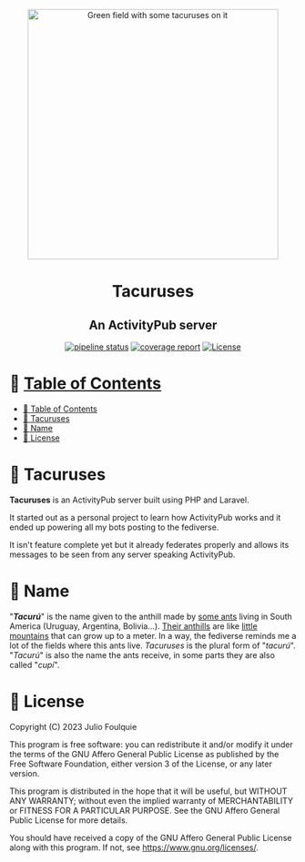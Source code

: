 <a name="readme-top"></a>

<div align="center">
  <!-- You are encouraged to replace this logo with your own! Otherwise you can also remove it. -->
  <img src="https://upload.wikimedia.org/wikipedia/commons/thumb/d/d0/Tacuruses_de_cerca_01.jpg/640px-Tacuruses_de_cerca_01.jpg" alt="Green field with some tacuruses on it" width="440"  height="auto" />
  <br/>

  <h1><b>Tacuruses</b></h1>
  <h2>An ActivityPub server</h2>
  <a href="https://gitlab.com/j3j5/tacuruses/-/commits/main"><img alt="pipeline status" src="https://gitlab.com/j3j5/tacuruses/badges/main/pipeline.svg" /></a>
  <a href="https://gitlab.com/j3j5/tacuruses/-/commits/main"><img alt="coverage report" src="https://gitlab.com/j3j5/tacuruses/badges/main/coverage.svg" /></a>
  <a href="https://gitlab.com/j3j5/tacuruses/-/blob/main/LICENSE"><img alt="License" src="https://img.shields.io/gitlab/license/j3j5%2Ftacuruses?style=plastic"></a>
</div>

# 📗 [Table of Contents](#-table-of-contents)

- [📗 Table of Contents](#-table-of-contents)
- [🐜 Tacuruses ](#-tacuruses-)
- [🤔 Name](#-name)
- [📜 License](#-license)


# 🐜 <a name="about-project">Tacuruses </a>

**Tacuruses** is an ActivityPub server built using PHP and Laravel.

It started out as a personal project to learn how ActivityPub works and it ended up powering all my bots posting to the fediverse.

It isn't feature complete yet but it already federates properly and allows its messages to be seen from any server speaking ActivityPub.

# 🤔 <a name="name">Name</a>

"_**Tacurú**_" is the name given to the anthill made by [some ants](https://es.wikipedia.org/wiki/Camponotus_punctulatus) living in South America (Uruguay, Argentina, Bolivia...). [Their anthills](https://commons.wikimedia.org/wiki/File:Vista_general_de_tacuruses_en_un_campo_1.jpg) are like [little mountains](https://commons.wikimedia.org/wiki/File:Vista_general_de_tacuruses_en_un_campo_2.jpg) that can grow up to a meter. In a way, the fediverse reminds me a lot of the fields where this ants live. _Tacuruses_ is the plural form of "_tacurú_". "_Tacurú_" is also the name the ants receive, in some parts they are also called "_cupí_".

# 📜 <a name="license">License</a>
Copyright (C) 2023  Julio Foulquie

This program is free software: you can redistribute it and/or modify
it under the terms of the GNU Affero General Public License as published
by the Free Software Foundation, either version 3 of the License, or
any later version.

This program is distributed in the hope that it will be useful,
but WITHOUT ANY WARRANTY; without even the implied warranty of
MERCHANTABILITY or FITNESS FOR A PARTICULAR PURPOSE. See the
GNU Affero General Public License for more details.

You should have received a copy of the GNU Affero General Public License
along with this program.  If not, see <https://www.gnu.org/licenses/>.